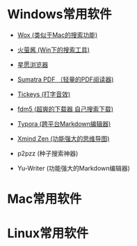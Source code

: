 # Windows常用软件

- [Wox (类似于Mac的搜索功能)](http://www.wox.one/)

- [火萤酱 (Win下的搜索工具)](http://www.huoying666.com/)
- [星愿浏览器](https://www.twinkstar.com/)
- [Sumatra PDF （轻量的PDF阅读器)](https://www.sumatrapdfreader.org/free-pdf-reader.html)
- [Tickeys (打字音效)](http://www.yingdev.com/projects/tickeys)
- [fdm5 (超爽的下载器 自己搜索下载)](] (http://www.freedownloadmanager.org/blog/?p=438))
- [Typora (跨平台Markdown编辑器)](https://www.typora.io/)
- [Xmind Zen (功能强大的思维导图)](https://www.xmind.cn/)
- p2pzz (种子搜索神器)
- Yu-Writer (功能强大的Markdown编辑器)



# Mac常用软件

# Linux常用软件
